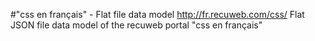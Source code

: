 #"css en français" - Flat file data model
http://fr.recuweb.com/css/
Flat JSON file data model of the recuweb portal "css en français"
